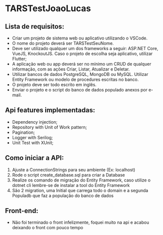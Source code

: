# TARSTestJoaoLucas
## Lista de requisitos:
- Criar um projeto de sistema web ou aplicativo utilizando o VSCode.
- O nome do projeto deverá ser TARSTestSeuNome.
- Deve ser utilizado qualquer um dos frameworks a seguir: ASP.NET Core, VueJS, KnockoutJS. Caso o projeto de escolha seja aplicativo, utilizar Flutter;
- A aplicação web ou app deverá ser no mínimo um CRUD de qualquer informação, com as ações Criar, Listar, Atualizar e Deletar.
- Utilizar bancos de dados PostgreSQL, MongoDB ou MySQL. Utilizar Entity Framework ou modelo de procedures escritas no banco.
- O projeto deve ser todo escrito em inglês.
- Enviar o projeto e o script do banco de dados populado anexos por e-mail.

## Api features implementadas:
- Dependency injection;
- Repository with Unit of Work pattern;
- Pagination;
- Logger with Serilog;
- Unit Test with XUnit;

## Como iniciar a API:
1. Ajuste a ConnectionStrings para seu ambiente (Ex: localhost)
2. Rode o script create_database.sql para criar a Database
3. Realize os comando de migração do Entity Framework, caso utilize o dotnet cli lembre-se de instalar a tool do Entity Framework
4. São 2 migration, uma Initial que carrega todo o domain e a segunda Populadb que faz a população do banco de dados

## Front-end:
- Não foi terminado o front infelizmente, foquei muito na api e acabou deixando o front com pouco tempo
